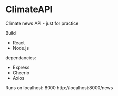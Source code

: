 # ClimateAPI

Climate news API - just for practice

Build
- React
- Node.js

dependancies:
  - Express
  - Cheerio
  - Axios

Runs on localhost: 8000
http://localhost:8000/news 
